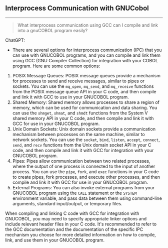 ## Interprocess Communication with GNUCobol


---
> What interprocess communication using GCC can I compile and link into a gnuCOBOL program easily?

ChatGPT: 
- There are several options for interprocess communication (IPC) that you can use with GNUCOBOL programs, and you can compile and link them using GCC (GNU Compiler Collection) for integration with your COBOL program. Here are some common options: 
1. POSIX Message Queues: POSIX message queues provide a mechanism for processes to send and receive messages, similar to pipes or sockets. You can use the `mq_open`, `mq_send`, and `mq_receive` functions from the POSIX message queue API in your C code, and then compile and link it with GCC to use in your GNUCOBOL program. 
2. Shared Memory: Shared memory allows processes to share a region of memory, which can be used for communication and data sharing. You can use the `shmget`, `shmat`, and `shmdt` functions from the System V shared memory API in your C code, and then compile and link it with GCC for use in your GNUCOBOL program. 
3. Unix Domain Sockets: Unix domain sockets provide a communication mechanism between processes on the same machine, similar to network sockets. You can use the `socket`, `bind`, `listen`, `accept`, `connect`, `send`, and `recv` functions from the Unix domain socket API in your C code, and then compile and link it with GCC for integration with your GNUCOBOL program. 
4. Pipes: Pipes allow communication between two related processes, where the output of one process is connected to the input of another process. You can use the `pipe`, `fork`, and `exec` functions in your C code to create pipes, fork processes, and execute other processes, and then compile and link it with GCC for use in your GNUCOBOL program. 
5. External Programs: You can also invoke external programs from your GNUCOBOL program using the `CALL` statement or the `SYSTEM` environment variable, and pass data between them using command-line arguments, standard input/output, or temporary files.

When compiling and linking C code with GCC for integration with GNUCOBOL, you may need to specify appropriate linker options and include relevant header files in your C code. It's recommended to refer to the GCC documentation and the documentation of the specific IPC mechanism you choose for more detailed information on how to compile, link, and use them in your GNUCOBOL program.
